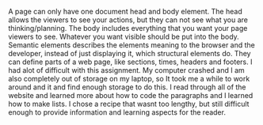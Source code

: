 A page can only have one document head and body element. The head allows the viewers to see your actions, but they can not see what you are thinking/planning. The body includes everything that you want your page viewers to see. Whatever you want visible should be put into the body.
Semantic elements describes the elements meaning to the browser and the developer, instead of just displaying it, which structural elements do. They can define parts of a web page, like sections, times, headers and footers.
I had alot of difficult with this assignment. My computer crashed and I am also completely out of storage on my laptop, so It took me a while to work around and it and find enough storage to do this. I read through all of the website and learned more about how to code the paragraphs and I learned how to make lists. I chose a recipe that wasnt too lengthy, but still difficult enough to provide information and learning aspects for the reader.
